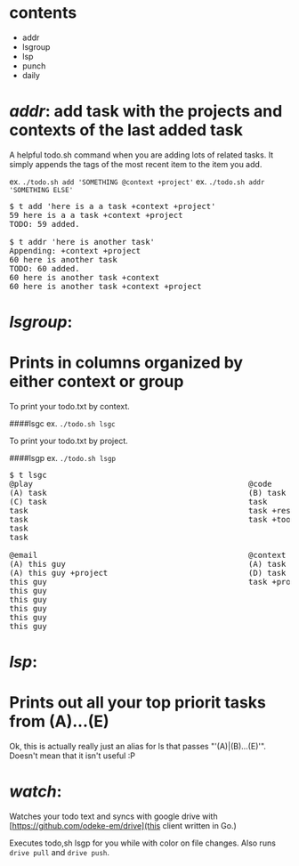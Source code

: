 contents
========
- addr
- lsgroup
- lsp
- punch
- daily


_addr_: add task with the projects and contexts of the last added task
====

A helpful todo.sh command when you are adding lots of related tasks. It simply appends the tags of the most recent item to the item you add.

ex. `./todo.sh add 'SOMETHING @context +project'`
ex. `./todo.sh addr 'SOMETHING ELSE'`

<pre>
$ t add 'here is a a task +context +project'
59 here is a a task +context +project
TODO: 59 added.

$ t addr 'here is another task'
Appending: +context +project
60 here is another task
TODO: 60 added.
60 here is another task +context
60 here is another task +context +project
</pre>


_lsgroup_: 
=====
# Prints in columns organized by either context or group

To print your todo.txt by context.

####lsgc
ex. `./todo.sh lsgc`

To print your todo.txt by project.

####lsgp
ex. `./todo.sh lsgp`

<pre>
$ t lsgc
@play                                              @code                                              
(A) task                                           (B) task                                           
(C) task                                           task                                               
task                                               task +research                                     
task                                               task +tool                                         
task                                                                                                  
task                                                                                                  
                                                                                                      
@email                                             @context                                           
(A) this guy                                       (A) task +project                                  
(A) this guy +project                              (D) task +project                                  
this guy                                           task +project                                      
this guy                                                                                              
this guy                                                                                              
this guy                                                                                              
this guy                                                                                              
this guy   
</pre>

_lsp_:  
=====
# Prints out all your top priorit tasks from (A)...(E)

Ok, this is actually really just an alias for ls that passes "'(A)\|(B)...(E)'". Doesn't mean that it isn't useful :P


_watch_: 
=====
Watches your todo text and syncs with google drive with [https://github.com/odeke-em/drive](this client written in Go.)

Executes todo,sh lsgp for you while with color on file changes. Also runs `drive pull` and `drive push`.


<!-- 
_punch_: still a work in progress
=====

Punch for Todo.txt

This is a fork of https://github.com/adewinter/punch, which is a project forked from http://code.google.com/p/punch-time-tracking/:

 " Punch is a time-tracking add-on

  for todo.txt - a command line to-do list list utility. Punch works alongside the todo.txt script files popularized by Life Hacker and todotxt.org. All time tracking info is kept in a separate file, so no harm is done to the todo.txt system. It does use your todo.cfg file and todo.txt file to streamline time tracking. "

####features

Adding the feature to specify a custom time to punch in and out.

ex. `punch in 31 8:23` where '31' is the line number of the task you wish to track and 8:23 is the time you started that task
ex. `punch out 14:05` where '14:05' is the time you ended that task

####todo

+ currently the argument arfter the line number for 'punch in' is used to specify the file to get the todo from. need to figure out a way to keep this functionality


_daily_: still a work in progress
=====

Daily is a python script to track your daily stats over time, such as the time you wake up, the time yo go to bed, the things you eat everyday. In the future, hopefully it will support graphing these stats over itme so you can see trends.

-->
